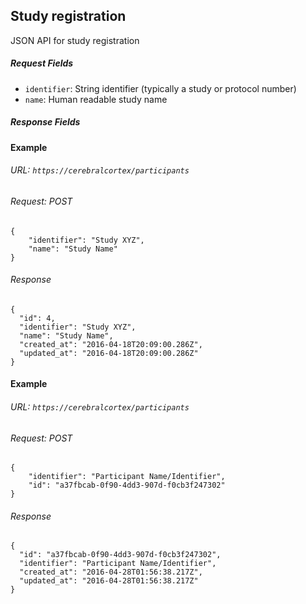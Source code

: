 ## Study registration
JSON API for study registration

##### Request Fields
* `identifier`: String identifier (typically a study or protocol number)
* `name`: Human readable study name
##### Response Fields


#### Example 
###### URL: `https://cerebralcortex/participants`
###### Request: POST
```
{
    "identifier": "Study XYZ",
    "name": "Study Name"
}
```
###### Response
```
{
  "id": 4,
  "identifier": "Study XYZ",
  "name": "Study Name",
  "created_at": "2016-04-18T20:09:00.286Z",
  "updated_at": "2016-04-18T20:09:00.286Z"
}
```

#### Example 
###### URL: `https://cerebralcortex/participants`
###### Request: POST
```
{
    "identifier": "Participant Name/Identifier",
    "id": "a37fbcab-0f90-4dd3-907d-f0cb3f247302"
}
```
###### Response
```
{
  "id": "a37fbcab-0f90-4dd3-907d-f0cb3f247302",
  "identifier": "Participant Name/Identifier",
  "created_at": "2016-04-28T01:56:38.217Z",
  "updated_at": "2016-04-28T01:56:38.217Z"
}
```
